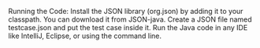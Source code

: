 Running the Code:
Install the JSON library (org.json) by adding it to your classpath.
You can download it from JSON-java.
Create a JSON file named testcase.json and put the test case inside it.
Run the Java code in any IDE like IntelliJ, Eclipse, or using the command line.
